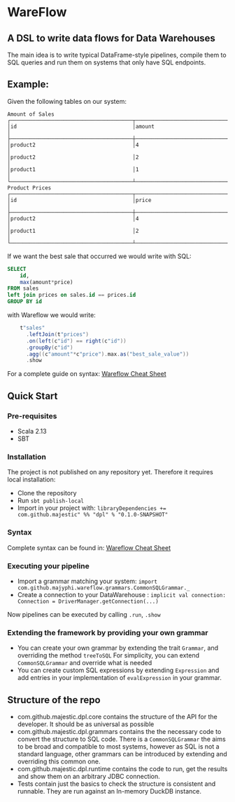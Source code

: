 # WareFlow

## A DSL to write data flows for Data Warehouses

The main idea is to write typical DataFrame-style pipelines, compile them to SQL queries and run them on systems that only have SQL endpoints.

## Example:

Given the following tables on our system:
```
Amount of Sales
┌───────────────────────────────────────┬──────────────────────────────────────┐
│id                                     │amount                                │
├───────────────────────────────────────┼──────────────────────────────────────┤
│product2                               │4                                     │
│product2                               │2                                     │
│product1                               │1                                     │
└───────────────────────────────────────┴──────────────────────────────────────┘
Product Prices
┌───────────────────────────────────────┬──────────────────────────────────────┐
│id                                     │price                                 │
├───────────────────────────────────────┼──────────────────────────────────────┤
│product2                               │4                                     │
│product1                               │2                                     │
└───────────────────────────────────────┴──────────────────────────────────────┘
```

If we want the best sale that occurred we would write with SQL:
```SQL
SELECT 
    id,
    max(amount*price)
FROM sales 
left join prices on sales.id == prices.id
GROUP BY id
```

with Wareflow we would write:

```scala
    t"sales"
      .leftJoin(t"prices")
      .on(left(c"id") == right(c"id"))
      .groupBy(c"id")
      .agg((c"amount"*c"price").max.as("best_sale_value"))
      .show
```

For a complete guide on syntax: [Wareflow Cheat Sheet](cheatsheet.md)

## Quick Start

### Pre-requisites
- Scala 2.13
- SBT

### Installation
The project is not published on any repository yet. Therefore it requires local installation:

- Clone the repository
- Run `sbt publish-local`
- Import in your project with: `libraryDependencies += com.github.majestic" %% "dpl" % "0.1.0-SNAPSHOT"`

### Syntax

Complete syntax can be found in: [Wareflow Cheat Sheet](cheatsheet.md)

### Executing your pipeline

- Import a grammar matching your system: `import com.github.majyphi.wareflow.grammars.CommonSQLGrammar._`
- Create a connection to your DataWarehouse : `implicit val connection: Connection = DriverManager.getConnection(...)`

Now pipelines can be executed by calling `.run`, `.show`

### Extending the framework by providing your own grammar

- You can create your own grammar by extending the trait `Grammar`, and overriding the method `treeToSQL`
  For simplicity, you can extend `CommonSQLGrammar` and override what is needed
- You can create custom SQL expressions by extending `Expression` and add entries in your implementation of `evalExpression` in your grammar. 


## Structure of the repo
- com.github.majestic.dpl.core contains the structure of the API for the developer. It should be as universal as possible
- com.github.majestic.dpl.grammars contains the the necessary code to convert the structure to SQL code. There is a `CommonSQLGrammar` the aims to be broad and compatible to most systems, however as SQL is not a standard language, other grammars can be introduced by extending and overriding this common one.
- com.github.majestic.dpl.runtime contains the code to run, get the results and show them on an arbitrary JDBC connection.
- Tests contain just the basics to check the structure is consistent and runnable. They are run against an In-memory DuckDB instance.

